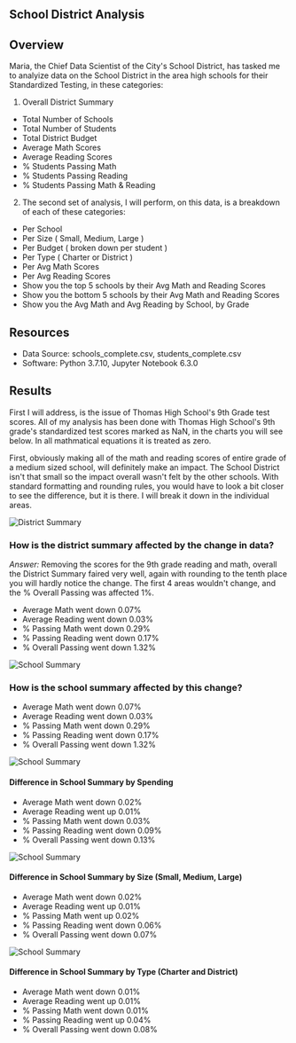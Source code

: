 ## School District Analysis
 
## Overview
Maria, the Chief Data Scientist of the City's School District, has tasked me to analyize data on the School District in the area high schools for their Standardized Testing, in these categories:
1.  Overall District Summary
  * Total Number of Schools
  * Total Number of Students
  * Total District Budget
  * Average Math Scores
  * Average Reading Scores
  * % Students Passing Math
  * % Students Passing Reading
  * % Students Passing Math & Reading
2. The second set of analysis, I will perform, on this data, is a breakdown of each of these categories:
  * Per School
  * Per Size ( Small, Medium, Large )
  * Per Budget ( broken down per student )
  * Per Type ( Charter or District )
  * Per Avg Math Scores
  * Per Avg Reading Scores
  * Show you the top 5 schools by their Avg Math and Reading Scores
  * Show you the bottom 5 schools by their Avg Math and Reading Scores
  * Show you the Avg Math and Avg Reading by School, by Grade

## Resources
* Data Source: schools_complete.csv, students_complete.csv
* Software: Python 3.7.10, Jupyter Notebook 6.3.0 

## Results
First I will address, is the issue of Thomas High School's 9th Grade test scores.  All of my analysis has been done with Thomas High School's 9th grade's standardized test scores marked as NaN, in the charts you will see below.  In all mathmatical equations it is treated as zero.

First, obviously making all of the math and reading scores of entire grade of a medium sized school, will definitely make an impact. The School District isn't that small so the impact overall wasn't felt by the other schools.  With standard formatting and rounding rules, you would have to look a bit closer to see the difference, but it is there.  I will break it down in the individual areas.

![District Summary]('resources/f_district_summary.png')
### How is the district summary affected by the change in data? 
_Answer:_ Removing the scores for the 9th grade reading and math, overall the District Summary faired very well, again with rounding to the tenth place you will hardly notice the change.  The first 4 areas wouldn't change, and the % Overall Passing was affected 1%.
* Average Math went down 0.07%
* Average Reading went down 0.03%
* % Passing Math went down 0.29%
* % Passing Reading went down 0.17%
* % Overall Passing went down 1.32%

![School Summary]('resources/f_per_school_summary.png')
### How is the school summary affected by this change?
* Average Math went down 0.07%
* Average Reading went down 0.03%
* % Passing Math went down 0.29%
* % Passing Reading went down 0.17%
* % Overall Passing went down 1.32%

![School Summary]('resources/f_spending_summary.png')
#### Difference in School Summary by Spending
* Average Math went down 0.02%
* Average Reading went up 0.01%
* % Passing Math went down 0.03%
* % Passing Reading went down 0.09%
* % Overall Passing went down 0.13%

![School Summary]('resources/f_size_summary.png')
#### Difference in School Summary by Size (Small, Medium, Large)
* Average Math went down 0.02%
* Average Reading went up 0.01%
* % Passing Math went up 0.02%
* % Passing Reading went down 0.06%
* % Overall Passing went down 0.07%

![School Summary]('resources/f_type_summary.png')
#### Difference in School Summary by Type (Charter and District)
* Average Math went down 0.01%
* Average Reading went up 0.01%
* % Passing Math went down 0.01%
* % Passing Reading went up 0.04%
* % Overall Passing went down 0.08%
